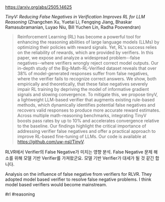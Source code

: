 https://arxiv.org/abs/2505.14625

*TinyV: Reducing False Negatives in Verification Improves RL for LLM Reasoning* (Zhangchen Xu, Yuetai Li, Fengqing Jiang, Bhaskar Ramasubramanian, Luyao Niu, Bill Yuchen Lin, Radha Poovendran)

> Reinforcement Learning (RL) has become a powerful tool for enhancing the reasoning abilities of large language models (LLMs) by optimizing their policies with reward signals. Yet, RL's success relies on the reliability of rewards, which are provided by verifiers. In this paper, we expose and analyze a widespread problem--false negatives--where verifiers wrongly reject correct model outputs. Our in-depth study of the Big-Math-RL-Verified dataset reveals that over 38% of model-generated responses suffer from false negatives, where the verifier fails to recognize correct answers. We show, both empirically and theoretically, that these false negatives severely impair RL training by depriving the model of informative gradient signals and slowing convergence. To mitigate this, we propose tinyV, a lightweight LLM-based verifier that augments existing rule-based methods, which dynamically identifies potential false negatives and recovers valid responses to produce more accurate reward estimates. Across multiple math-reasoning benchmarks, integrating TinyV boosts pass rates by up to 10% and accelerates convergence relative to the baseline. Our findings highlight the critical importance of addressing verifier false negatives and offer a practical approach to improve RL-based fine-tuning of LLMs. Our code is available at https://github.com/uw-nsl/TinyV.

RLVR에서 Verifier의 False Negative가 미치는 영향 분석. False Negative 문제 해소를 위해 모델 기반 Verifier를 가져왔군요. 모델 기반 Verifier가 대세가 될 것 같긴 합니다.

<english>
Analysis on the influence of false negative from verifiers for RLVR. They adopted model based verifier to resolve false negative problems. I think model based verifiers would become mainstream.
</english>

#rl #reasoning 